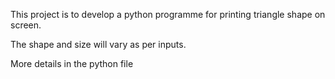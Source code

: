 This project is to develop a python programme for printing triangle shape on screen. 

The shape and size will vary as per inputs. 

More details in the python file
